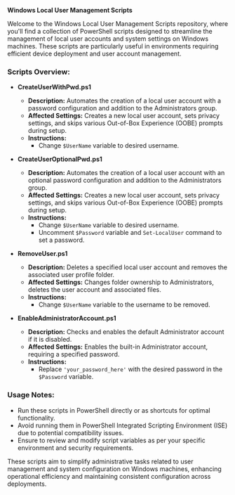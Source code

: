 **Windows Local User Management Scripts**

Welcome to the Windows Local User Management Scripts repository, where you'll find a collection of PowerShell scripts designed to streamline the management of local user accounts and system settings on Windows machines. These scripts are particularly useful in environments requiring efficient device deployment and user account management.

### Scripts Overview:

- **CreateUserWithPwd.ps1**
  - **Description:** Automates the creation of a local user account with a password configuration and addition to the Administrators group.
  - **Affected Settings:** Creates a new local user account, sets privacy settings, and skips various Out-of-Box Experience (OOBE) prompts during setup.
  - **Instructions:** 
    - Change `$UserName` variable to desired username.

- **CreateUserOptionalPwd.ps1**
  - **Description:** Automates the creation of a local user account with an optional password configuration and addition to the Administrators group.
  - **Affected Settings:** Creates a new local user account, sets privacy settings, and skips various Out-of-Box Experience (OOBE) prompts during setup.
  - **Instructions:** 
    - Change `$UserName` variable to desired username.
    - Uncomment `$Password` variable and `Set-LocalUser` command to set a password.

- **RemoveUser.ps1**
  - **Description:** Deletes a specified local user account and removes the associated user profile folder.
  - **Affected Settings:** Changes folder ownership to Administrators, deletes the user account and associated files.
  - **Instructions:** 
    - Change `$UserName` variable to the username to be removed.

- **EnableAdministratorAccount.ps1**
  - **Description:** Checks and enables the default Administrator account if it is disabled.
  - **Affected Settings:** Enables the built-in Administrator account, requiring a specified password.
  - **Instructions:** 
    - Replace `'your_password_here'` with the desired password in the `$Password` variable.

### Usage Notes:
- Run these scripts in PowerShell directly or as shortcuts for optimal functionality.
- Avoid running them in PowerShell Integrated Scripting Environment (ISE) due to potential compatibility issues.
- Ensure to review and modify script variables as per your specific environment and security requirements.

These scripts aim to simplify administrative tasks related to user management and system configuration on Windows machines, enhancing operational efficiency and maintaining consistent configuration across deployments.
